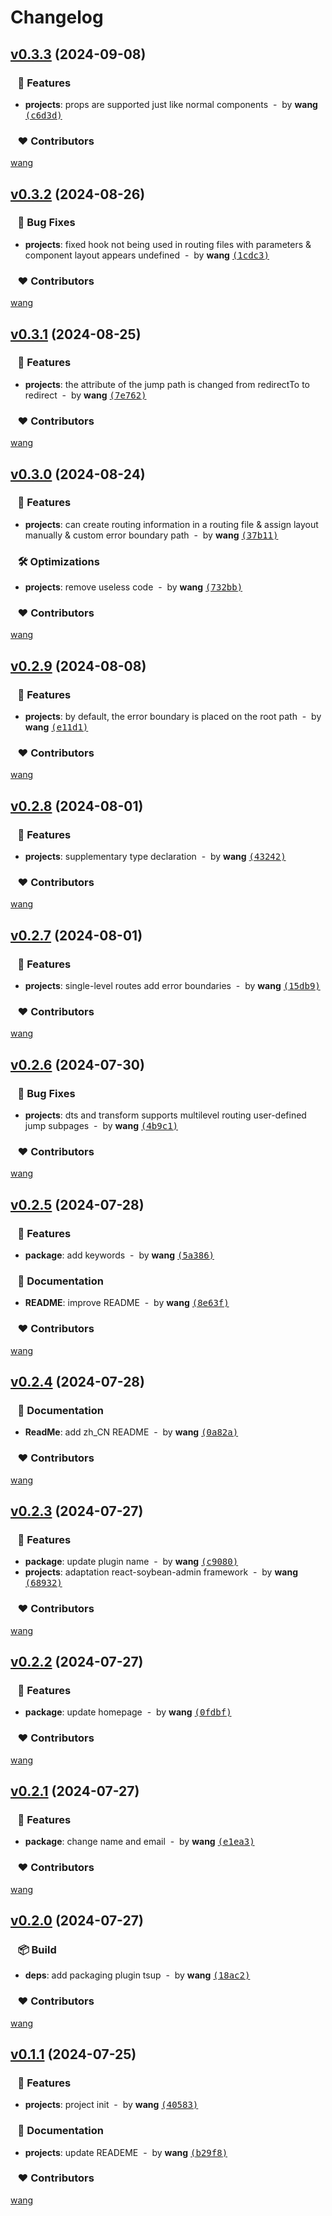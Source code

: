 # Changelog


## [v0.3.3](https://github.com/mufeng889/react-auto-route/compare/v0.3.2...v0.3.3) (2024-09-08)

### &nbsp;&nbsp;&nbsp;🚀 Features

- **projects**: props are supported just like normal components &nbsp;-&nbsp; by **wang** [<samp>(c6d3d)</samp>](https://github.com/mufeng889/react-auto-route/commit/c6d3d9d)

### &nbsp;&nbsp;&nbsp;❤️ Contributors


[wang](mailto:1509326266@qq.com)

## [v0.3.2](https://github.com/mufeng889/react-auto-route/compare/v0.3.1...v0.3.2) (2024-08-26)

### &nbsp;&nbsp;&nbsp;🐞 Bug Fixes

- **projects**: fixed hook not being used in routing files with parameters & component layout appears undefined &nbsp;-&nbsp; by **wang** [<samp>(1cdc3)</samp>](https://github.com/mufeng889/react-auto-route/commit/1cdc3bc)

### &nbsp;&nbsp;&nbsp;❤️ Contributors


[wang](mailto:1509326266@qq.com)

## [v0.3.1](https://github.com/mufeng889/react-auto-route/compare/v0.3.0...v0.3.1) (2024-08-25)

### &nbsp;&nbsp;&nbsp;🚀 Features

- **projects**: the attribute of the jump path is changed from redirectTo to redirect &nbsp;-&nbsp; by **wang** [<samp>(7e762)</samp>](https://github.com/mufeng889/react-auto-route/commit/7e7626f)

### &nbsp;&nbsp;&nbsp;❤️ Contributors


[wang](mailto:1509326266@qq.com)

## [v0.3.0](https://github.com/mufeng889/react-auto-route/compare/v0.2.9...v0.3.0) (2024-08-24)

### &nbsp;&nbsp;&nbsp;🚀 Features

- **projects**: can create routing information in a routing file & assign layout manually & custom error boundary path &nbsp;-&nbsp; by **wang** [<samp>(37b11)</samp>](https://github.com/mufeng889/react-auto-route/commit/37b11ee)

### &nbsp;&nbsp;&nbsp;🛠 Optimizations

- **projects**: remove useless code &nbsp;-&nbsp; by **wang** [<samp>(732bb)</samp>](https://github.com/mufeng889/react-auto-route/commit/732bb7c)

### &nbsp;&nbsp;&nbsp;❤️ Contributors


[wang](mailto:1509326266@qq.com)

## [v0.2.9](https://github.com/mufeng889/react-auto-route/compare/v0.2.8...v0.2.9) (2024-08-08)

### &nbsp;&nbsp;&nbsp;🚀 Features

- **projects**: by default, the error boundary is placed on the root path &nbsp;-&nbsp; by **wang** [<samp>(e11d1)</samp>](https://github.com/mufeng889/react-auto-route/commit/e11d19d)

### &nbsp;&nbsp;&nbsp;❤️ Contributors


[wang](mailto:1509326266@qq.com)

## [v0.2.8](https://github.com/mufeng889/react-auto-route/compare/v0.2.7...v0.2.8) (2024-08-01)

### &nbsp;&nbsp;&nbsp;🚀 Features

- **projects**: supplementary type declaration &nbsp;-&nbsp; by **wang** [<samp>(43242)</samp>](https://github.com/mufeng889/react-auto-route/commit/43242d4)

### &nbsp;&nbsp;&nbsp;❤️ Contributors


[wang](mailto:1509326266@qq.com)

## [v0.2.7](https://github.com/mufeng889/react-auto-route/compare/v0.2.6...v0.2.7) (2024-08-01)

### &nbsp;&nbsp;&nbsp;🚀 Features

- **projects**: single-level routes add error boundaries &nbsp;-&nbsp; by **wang** [<samp>(15db9)</samp>](https://github.com/mufeng889/react-auto-route/commit/15db96a)

### &nbsp;&nbsp;&nbsp;❤️ Contributors


[wang](mailto:1509326266@qq.com)

## [v0.2.6](https://github.com/mufeng889/react-auto-route/compare/v0.2.5...v0.2.6) (2024-07-30)

### &nbsp;&nbsp;&nbsp;🐞 Bug Fixes

- **projects**: dts and transform  supports multilevel routing user-defined jump subpages &nbsp;-&nbsp; by **wang** [<samp>(4b9c1)</samp>](https://github.com/mufeng889/react-auto-route/commit/4b9c1e3)

### &nbsp;&nbsp;&nbsp;❤️ Contributors


[wang](mailto:1509326266@qq.com)

## [v0.2.5](https://github.com/mufeng889/react-auto-route/compare/v0.2.4...v0.2.5) (2024-07-28)

### &nbsp;&nbsp;&nbsp;🚀 Features

- **package**: add keywords &nbsp;-&nbsp; by **wang** [<samp>(5a386)</samp>](https://github.com/mufeng889/react-auto-route/commit/5a38670)

### &nbsp;&nbsp;&nbsp;📖 Documentation

- **README**: improve  README &nbsp;-&nbsp; by **wang** [<samp>(8e63f)</samp>](https://github.com/mufeng889/react-auto-route/commit/8e63f4f)

### &nbsp;&nbsp;&nbsp;❤️ Contributors


[wang](mailto:1509326266@qq.com)

## [v0.2.4](https://github.com/mufeng889/react-auto-route/compare/v0.2.3...v0.2.4) (2024-07-28)

### &nbsp;&nbsp;&nbsp;📖 Documentation

- **ReadMe**: add zh_CN README &nbsp;-&nbsp; by **wang** [<samp>(0a82a)</samp>](https://github.com/mufeng889/react-auto-route/commit/0a82a8f)

### &nbsp;&nbsp;&nbsp;❤️ Contributors


[wang](mailto:1509326266@qq.com)

## [v0.2.3](https://github.com/mufeng889/react-auto-route/compare/v0.2.2...v0.2.3) (2024-07-27)

### &nbsp;&nbsp;&nbsp;🚀 Features

- **package**: update plugin name &nbsp;-&nbsp; by **wang** [<samp>(c9080)</samp>](https://github.com/mufeng889/react-auto-route/commit/c90803a)
- **projects**: adaptation react-soybean-admin framework &nbsp;-&nbsp; by **wang** [<samp>(68932)</samp>](https://github.com/mufeng889/react-auto-route/commit/689327d)

### &nbsp;&nbsp;&nbsp;❤️ Contributors


[wang](mailto:1509326266@qq.com)

## [v0.2.2](https://github.com/mufeng889/react-auto-route/compare/v0.2.1...v0.2.2) (2024-07-27)

### &nbsp;&nbsp;&nbsp;🚀 Features

- **package**: update homepage &nbsp;-&nbsp; by **wang** [<samp>(0fdbf)</samp>](https://github.com/mufeng889/react-auto-route/commit/0fdbfa1)

### &nbsp;&nbsp;&nbsp;❤️ Contributors


[wang](mailto:1509326266@qq.com)

## [v0.2.1](https://github.com/mufeng889/react-auto-route/compare/v0.2.0...v0.2.1) (2024-07-27)

### &nbsp;&nbsp;&nbsp;🚀 Features

- **package**: change name and email &nbsp;-&nbsp; by **wang** [<samp>(e1ea3)</samp>](https://github.com/mufeng889/react-auto-route/commit/e1ea3e4)

### &nbsp;&nbsp;&nbsp;❤️ Contributors


[wang](mailto:1509326266@qq.com)

## [v0.2.0](https://github.com/mufeng889/react-auto-route/compare/v0.1.3...v0.2.0) (2024-07-27)

### &nbsp;&nbsp;&nbsp;📦 Build

- **deps**: add packaging plugin tsup &nbsp;-&nbsp; by **wang** [<samp>(18ac2)</samp>](https://github.com/mufeng889/react-auto-route/commit/18ac25b)

### &nbsp;&nbsp;&nbsp;❤️ Contributors


[wang](mailto:1509326266@qq.com)

## [v0.1.1](https://github.com/mufeng889/react-auto-route/compare/undefined...v0.1.1) (2024-07-25)

### &nbsp;&nbsp;&nbsp;🚀 Features

- **projects**: project init &nbsp;-&nbsp; by **wang** [<samp>(40583)</samp>](https://github.com/mufeng889/react-auto-route/commit/40583bc)

### &nbsp;&nbsp;&nbsp;📖 Documentation

- **projects**: update READEME &nbsp;-&nbsp; by **wang** [<samp>(b29f8)</samp>](https://github.com/mufeng889/react-auto-route/commit/b29f839)

### &nbsp;&nbsp;&nbsp;❤️ Contributors


[wang](mailto:1509326266@qq.com)

